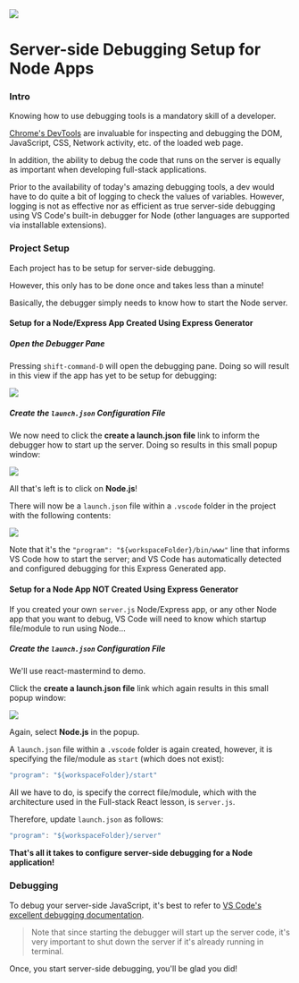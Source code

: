 <img src="https://i.imgur.com/nEhLgzv.png">

# Server-side Debugging Setup for Node Apps

### Intro

Knowing how to use debugging tools is a mandatory skill of a developer.

[Chrome's DevTools](https://developers.google.com/web/tools/chrome-devtools) are invaluable for inspecting and debugging the DOM, JavaScript, CSS, Network activity, etc. of the loaded web page.

In addition, the ability to debug the code that runs on the server is equally as important when developing full-stack applications.

Prior to the availability of today's amazing debugging tools, a dev would have to do quite a bit of logging to check the values of variables.  However, logging is not as effective nor as efficient as true server-side debugging using VS Code's built-in debugger for Node (other languages are supported via installable extensions).

### Project Setup

Each project has to be setup for server-side debugging.

However, this only has to be done once and takes less than a minute!

Basically, the debugger simply needs to know how to start the Node server.

#### Setup for a Node/Express App Created Using Express Generator

##### Open the Debugger Pane

Pressing `shift-command-D` will open the debugging pane.  Doing so will result in this view if the app has yet to be setup for debugging:

<img src="https://i.imgur.com/LLv6TaK.png">

##### Create the `launch.json` Configuration File

We now need to click the **create a launch.json file** link to inform the debugger how to start up the server.  Doing so results in this small popup window:

<img src="https://i.imgur.com/4EyvxXa.png">

All that's left is to click on **Node.js**!

There will now be a `launch.json` file within a `.vscode` folder in the project with the following contents:

<img src="https://i.imgur.com/PRU4vng.png">

Note that it's the `"program": "${workspaceFolder}/bin/www"` line that informs VS Code how to start the server; and VS Code has automatically detected and configured debugging for this Express Generated app.

#### Setup for a Node App NOT Created Using Express Generator

If you created your own `server.js` Node/Express app, or any other Node app that you want to debug, VS Code will need to know which startup file/module to run using Node...

##### Create the `launch.json` Configuration File

We'll use react-mastermind to demo.

Click the **create a launch.json file** link which again results in this small popup window:

<img src="https://i.imgur.com/4EyvxXa.png">

Again, select **Node.js** in the popup.

A `launch.json` file within a `.vscode` folder is again created, however, it is specifying the file/module as `start` (which does not exist):

```js
"program": "${workspaceFolder}/start"
```

All we have to do, is specify the correct file/module, which with the architecture used in the Full-stack React lesson, is `server.js`.

Therefore, update `launch.json` as follows:

```js
"program": "${workspaceFolder}/server"
```

**That's all it takes to configure server-side debugging for a Node application!**

### Debugging

To debug your server-side JavaScript, it's best to refer to [VS Code's excellent debugging documentation](https://code.visualstudio.com/docs/editor/debugging).

> Note that since starting the debugger will start up the server code, it's very important to shut down the server if it's already running in terminal.

Once, you start server-side debugging, you'll be glad you did!

